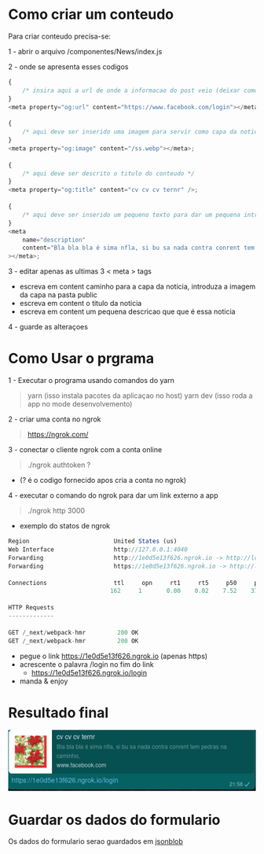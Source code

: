 # Como criar um conteudo

Para criar conteudo precisa-se:

1 - abrir o arquivo /componentes/News/index.js

2 - onde se apresenta esses codigos

```js
{
	/* insira aqui a url de onde a informacao do post veio (deixar como esta) */
}
<meta property="og:url" content="https://www.facebook.com/login"></meta>;

{
	/* aqui deve ser inserido uma imagem para servir como capa da noticia */
}
<meta property="og:image" content="/ss.webp"></meta>;

{
	/* aqui deve ser descrito o titulo do conteudo */
}
<meta property="og:title" content="cv cv cv ternr" />;

{
	/* aqui deve ser inserido um pequeno texto para dar um pequena introduçao a noticia */
}
<meta
	name="description"
	content="Bla bla bla é sima nfla, si bu sa nada contra conrent tem pedras na caminho,"
></meta>;
```

3 - editar apenas as ultimas 3 < meta > tags

- <meta property="og:image" content="/ss.webp"></meta> escreva em content caminho para a capa da noticia, introduza a imagem da capa na pasta public
- <meta property="og:title" content="cv cv cv ternr" /> escreva em content o titulo da noticia
- <meta name="description" content="descricao" ></meta> escreva em content um pequena descricao que que é essa noticia

4 - guarde as alteraçoes

# Como Usar o prgrama

1 - Executar o programa usando comandos do yarn

> yarn (isso instala pacotes da aplicaçao no host)
> yarn dev (isso roda a app no mode desenvolvemento)

2 - criar uma conta no ngrok

> https://ngrok.com/

3 - conectar o cliente ngrok com a conta online

> ./ngrok authtoken ?

- (? é o codigo fornecido apos cria a conta no ngrok)

4 - executar o comando do ngrok para dar um link externo a app

> ./ngrok http 3000

- exemplo do statos de ngrok

```js
Region                        United States (us)
Web Interface                 http://127.0.0.1:4040
Forwarding                    http://1e0d5e13f626.ngrok.io -> http://localhost:3000
Forwarding                    https://1e0d5e13f626.ngrok.io -> http://localhost:3000

Connections                   ttl     opn     rt1     rt5     p50     p90
                             162     1       0.00    0.02    7.52    37.19

HTTP Requests
-------------

GET /_next/webpack-hmr         200 OK
GET /_next/webpack-hmr         200 OK
```

- pegue o link https://1e0d5e13f626.ngrok.io (apenas https)
- acrescente o palavra /login no fim do link
  - https://1e0d5e13f626.ngrok.io/login
- manda & enjoy

# Resultado final

![NewsShared](/public/final.png)

# Guardar os dados do formulario

Os dados do formulario serao guardados em [jsonblob](https://jsonblob.com)
